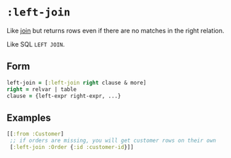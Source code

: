 # `:left-join`

Like [join](join.md) but returns rows even if there are no matches in the right relation.

Like SQL `LEFT JOIN`.

## Form

```clojure 
left-join = [:left-join right clause & more]
right = relvar | table
clause = {left-expr right-expr, ...}
```

## Examples

```clojure
[[:from :Customer]
 ;; if orders are missing, you will get customer rows on their own
 [:left-join :Order {:id :customer-id}]]
```